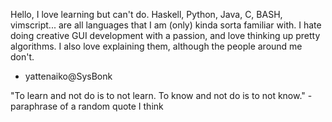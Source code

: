 Hello, I love learning but can't do. Haskell, Python, Java, C, BASH, vimscript...
are all languages that I am (only) kinda sorta familiar with.
I hate doing creative GUI development with a passion, and love thinking up pretty
algorithms. I also love explaining them, although the people around me don't.
- yattenaiko@SysBonk

"To learn and not do is to not learn. To know and not do is to not know."
-paraphrase of a random quote I think
